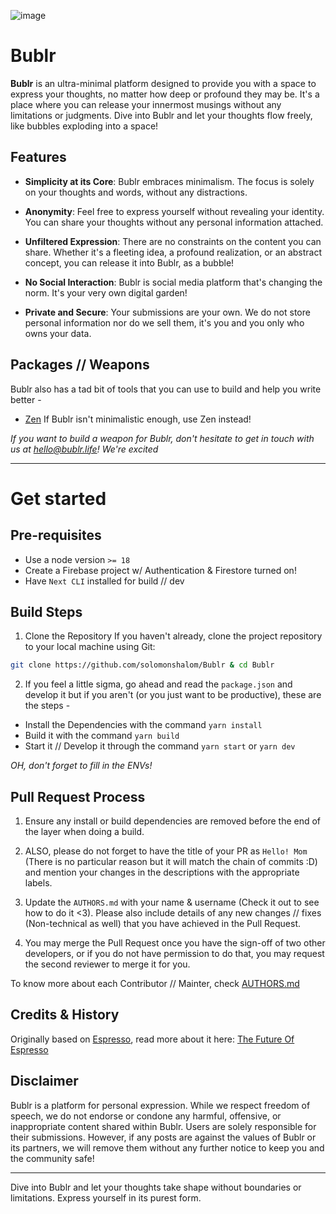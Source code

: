 ![image](https://github.com/solomonshalom/Bublr/assets/71135230/1430bda3-840a-43f5-b657-c4458eb969ba)

# Bublr

**Bublr** is an ultra-minimal platform designed to provide you with a space to express your thoughts, no matter how deep or profound they may be. It's a place where you can release your innermost musings without any limitations or judgments. Dive into Bublr and let your thoughts flow freely, like bubbles exploding into a space!

## Features

- **Simplicity at its Core**: Bublr embraces minimalism. The focus is solely on your thoughts and words, without any distractions.

- **Anonymity**: Feel free to express yourself without revealing your identity. You can share your thoughts without any personal information attached.

- **Unfiltered Expression**: There are no constraints on the content you can share. Whether it's a fleeting idea, a profound realization, or an abstract concept, you can release it into Bublr, as a bubble!

- **No Social Interaction**: Bublr is social media platform that's changing the norm. It's your very own digital garden!

- **Private and Secure**: Your submissions are your own. We do not store personal information nor do we sell them, it's you and you only who owns your data.

## Packages // Weapons

Bublr also has a tad bit of tools that you can use to build and help you write better -

- [Zen](https://zen.bublr.life)
  If Bublr isn't minimalistic enough, use Zen instead!

_If you want to build a weapon for Bublr, don't hesitate to get in touch with us at [hello@bublr.life](mailto:hello@bublr.life)! We're excited_

---
# Get started

## Pre-requisites
- Use a node version `>= 18`
- Create a Firebase project w/ Authentication & Firestore turned on!
- Have `Next CLI` installed for build // dev

## Build Steps

1. Clone the Repository
If you haven't already, clone the project repository to your local machine using Git:
```bash
git clone https://github.com/solomonshalom/Bublr & cd Bublr
```

2. If you feel a little sigma, go ahead and read the `package.json` and develop it but if you aren't (or you just want to be productive), these are the steps -

- Install the Dependencies with the command `yarn install`
- Build it with the command `yarn build`
- Start it // Develop it through the command `yarn start` or `yarn dev`

_OH, don't forget to fill in the ENVs!_

## Pull Request Process

1. Ensure any install or build dependencies are removed before the end of the layer when doing a build.

2. ALSO, please do not forget to have the title of your PR as `Hello! Mom` (There is no particular reason but it will match the chain of commits :D) and mention your changes in the descriptions with the appropriate labels.

2. Update the `AUTHORS.md` with your name & username (Check it out to see how to do it <3). Please also include details of any new changes // fixes (Non-technical as well) that you have achieved in the Pull Request.

3. You may merge the Pull Request once you have the sign-off of two other developers, or if you  do not have permission to do that, you may request the second reviewer to merge it for you.


To know more about each Contributor // Mainter, check [AUTHORS.md](/AUTHORS.md)

## Credits & History

Originally based on [Espresso](https://github.com/solomonshalom/Bublr), read more about it here: [The Future Of Espresso](https://github.com/solomonshalom/espresso/discussions/3)

## Disclaimer

Bublr is a platform for personal expression. While we respect freedom of speech, we do not endorse or condone any harmful, offensive, or inappropriate content shared within Bublr. Users are solely responsible for their submissions. However, if any posts are against the values of Bublr or its partners, we will remove them without any further notice to keep you and the community safe!

---

Dive into Bublr and let your thoughts take shape without boundaries or limitations. Express yourself in its purest form.
